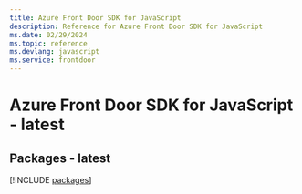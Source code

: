 ```yaml
---
title: Azure Front Door SDK for JavaScript
description: Reference for Azure Front Door SDK for JavaScript
ms.date: 02/29/2024
ms.topic: reference
ms.devlang: javascript
ms.service: frontdoor
---
```

# Azure Front Door SDK for JavaScript - latest
## Packages - latest
[!INCLUDE [packages](front-door-index.md)]